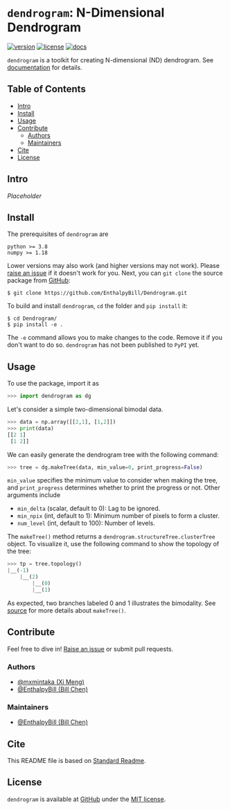 # `dendrogram`: N-Dimensional Dendrogram

[![version](https://img.shields.io/badge/version-v0.3.dev-brightgreen.svg?style=flat)](https://github.com/EnthalpyBill/Dentrogram)
[![license](https://img.shields.io/badge/license-MIT-blue.svg?style=flat)](LICENSE)
[![docs](https://readthedocs.org/projects/dendrogram/badge/?version=latest)](https://dendrogram.readthedocs.io/en/latest/)

`dendrogram` is a toolkit for creating N-dimensional (ND) dendrogram. See [documentation](https://dendrogram.readthedocs.io/en/latest/) for details.

## Table of Contents

- [Intro](#intro)
- [Install](#install)
- [Usage](#usage)
- [Contribute](#contribute)
	- [Authors](#authors)
	- [Maintainers](#maintainers)
- [Cite](#cite)
- [License](#license)

## Intro

*Placeholder*

## Install

The prerequisites of `dendrogram` are 

```
python >= 3.8
numpy >= 1.18
```

Lower versions may also work (and higher versions may not work). Please [raise an issue](https://github.com/EnthalpyBill/Dendrogram/issues/new) if it doesn't work for you. Next, you can `git clone` the source package from [GitHub](https://github.com/EnthalpyBill/Dendrogram):
```shell
$ git clone https://github.com/EnthalpyBill/Dendrogram.git
```
To build and install `dendrogram`, `cd` the folder and `pip install` it:
```shell
$ cd Dendrogram/
$ pip install -e .
```
The `-e` command allows you to make changes to the code. Remove it if you don't want to do so. `dendrogram` has not been published to `PyPI` yet. 

## Usage

To use the package, import it as
```python
>>> import dendrogram as dg
```
Let's consider a simple two-dimensional bimodal data. 
```python
>>> data = np.array([[2,1], [1,2]])
>>> print(data)
[[2 1]
 [1 2]]
```
We can easily generate the dendrogram tree with the following command:
```python
>>> tree = dg.makeTree(data, min_value=0, print_progress=False)
```
`min_value` specifies the minimum value to consider when making the tree, and `print_progress` determines whether to print the progress or not. Other arguments include
- `min_delta` (scalar, default to 0): Lag to be ignored. 
- `min_npix` (int, default to 1): Minimum number of pixels to form a cluster.
- `num_level` (int, default to 100): Number of levels.

The `makeTree()` method returns a `dendrogram.structureTree.clusterTree` object. To visualize it, use the following command to show the topology of the tree:
```python
>>> tp = tree.topology()
|__(-1)
    |__(2)
        |__(0)
        |__(1)
```
As expected, two branches labeled 0 and 1 illustrates the bimodality. See [source]() for more details about `makeTree()`.

## Contribute

Feel free to dive in! [Raise an issue](https://github.com/EnthalpyBill/Dendrogram/issues/new) or submit pull requests.

### Authors

- [@mxmintaka (Xi Meng)](https://github.com/mxmintaka)
- [@EnthalpyBill (Bill Chen)](https://github.com/EnthalpyBill)

### Maintainers

- [@EnthalpyBill (Bill Chen)](https://github.com/EnthalpyBill)

## Cite

This README file is based on [Standard Readme](https://github.com/RichardLitt/standard-readme).

## License

`dendrogram` is available at [GitHub](https://github.com/EnthalpyBill/Dendrogram) under the [MIT license](LICENSE).